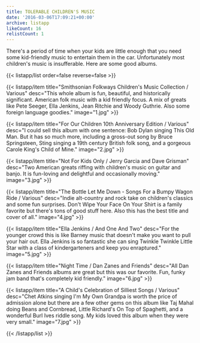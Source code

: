 ```yaml
---
title: TOLERABLE CHILDREN'S MUSIC
date: '2016-03-06T17:09:21+00:00'
archive: listapp
likeCount: 16
relistCount: 1
---
```


There's a period of time when your kids are little enough that you need some kid-friendly music to entertain them in the car. Unfortunately most children's music is insufferable. Here are some good albums.

{{< listapp/list order=false reverse=false >}}

   {{< listapp/item title="Smithsonian Folkways Children's Music Collection / Various"
      desc="This whole album is fun, beautiful, and historically significant. American folk music with a kid friendly focus. A mix of greats like Pete Seeger, Ella Jenkins, Jean Ritchie and Woody Guthrie. Also some foreign language goodies."
      image="1.jpg" >}}

   {{< listapp/item title="For Our Children 10th Anniversary Edition / Various"
      desc="I could sell this album with one sentence: Bob Dylan singing This Old Man. But it has so much more, including a gross-out song by Bruce Springsteen, Sting singing a 19th century British folk song, and a gorgeous Carole King's Child of Mine."
      image="2.jpg" >}}

   {{< listapp/item title="Not For Kids Only / Jerry Garcia and Dave Grisman"
      desc="Two American greats riffing with children's music on guitar and banjo. It is fun-loving and delightful and occasionally moving."
      image="3.jpg" >}}

   {{< listapp/item title="The Bottle Let Me Down - Songs For a Bumpy Wagon Ride / Various"
      desc="Indie alt-country and rock take on children's classics and some fun surprises. Don't Wipe Your Face On Your Shirt is a family favorite but there's tons of good stuff here. Also this has the best title and cover of all."
      image="4.jpg" >}}

   {{< listapp/item title="Ella Jenkins / And One And Two"
      desc="For the younger crowd this is like Barney music that doesn't make you want to pull your hair out. Ella Jenkins is so fantastic she can sing Twinkle Twinkle Little Star with a class of kindergarteners and keep you enraptured."
      image="5.jpg" >}}

   {{< listapp/item title="Night Time / Dan Zanes and Friends"
      desc="All Dan Zanes and Friends albums are great but this was our favorite. Fun, funky jam band that's completely kid friendly."
      image="6.jpg" >}}

   {{< listapp/item title="A Child's Celebration of Silliest Songs / Various"
      desc="Chet Atkins singing I'm My Own Grandpa is worth the price of admission alone but there are a few other gems on this album like Taj Mahal doing Beans and Cornbread, Little Richard's On Top of Spaghetti, and a wonderful Burl Ives riddle song. My kids loved this album when they were very small."
      image="7.jpg" >}}

{{< /listapp/list >}}
